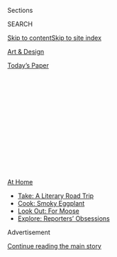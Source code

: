 <div id="app">

<div>

<div>

<div>

<div class="NYTAppHideMasthead css-1q2w90k e1suatyy0">

<div class="section css-ui9rw0 e1suatyy2">

<div class="css-eph4ug er09x8g0">

<div class="css-6n7j50">

</div>

<span class="css-1dv1kvn">Sections</span>

<div class="css-10488qs">

<span class="css-1dv1kvn">SEARCH</span>

</div>

[Skip to content](#site-content)[Skip to site index](#site-index)

</div>

<div id="masthead-section-label" class="css-1wr3we4 eaxe0e00">

[Art &
Design](https://www.nytimes.com/section/arts/design)

</div>

<div class="css-10698na e1huz5gh0">

</div>

</div>

<div id="masthead-bar-one" class="section hasLinks css-15hmgas e1csuq9d3">

<div class="css-uqyvli e1csuq9d0">

</div>

<div class="css-1uqjmks e1csuq9d1">

</div>

<div class="css-9e9ivx">

[](https://myaccount.nytimes.com/auth/login?response_type=cookie&client_id=vi)

</div>

<div class="css-1bvtpon e1csuq9d2">

[Today’s
Paper](https://www.nytimes.com/section/todayspaper)

</div>

</div>

</div>

</div>

<div data-aria-hidden="false">

<div id="site-content" data-role="main">

<div>

<div class="css-1aor85t" style="opacity:0.000000001;z-index:-1;visibility:hidden">

<div class="css-1hqnpie">

<div class="css-epjblv">

<span class="css-17xtcya">[Art &
Design](/section/arts/design)</span><span class="css-x15j1o">|</span><span class="css-fwqvlz">Sotheby’s
Reports $2.5 Billion in
Sales</span>

</div>

<div class="css-k008qs">

<div class="css-1iwv8en">

<span class="css-18z7m18"></span>

<div>

</div>

</div>

<span class="css-1n6z4y">https://nyti.ms/2XmjQKv</span>

<div class="css-1705lsu">

<div class="css-4xjgmj">

<div class="css-4skfbu" data-role="toolbar" data-aria-label="Social Media Share buttons, Save button, and Comments Panel with current comment count" data-testid="share-tools">

  - 
  - 
  - 
  - 
    
    <div class="css-6n7j50">
    
    </div>

  - 

</div>

</div>

</div>

</div>

</div>

</div>

<div id="NYT_TOP_BANNER_REGION" class="css-13pd83m">

<div>

<div id="maps-athome-menu" class="section interactive-content interactive-size-medium css-1edisqu">

<div class="css-17ih8de interactive-body">

<div class="at-home-nav__innerContainer">

<div class="at-home-nav__title">

[At
Home](https://www.nytimes.com/spotlight/at-home?action=click&pgtype=Article&state=default&region=TOP_BANNER&context=at_home_menu)

</div>

  - [Take: A Literary Road
    Trip](https://www.nytimes.com/2020/07/28/books/time-for-a-literary-road-trip.html?action=click&pgtype=Article&state=default&region=TOP_BANNER&context=at_home_menu)
  - [Cook: Smoky
    Eggplant](https://www.nytimes.com/2020/07/29/magazine/bored-with-your-home-cooking-some-smoky-eggplant-will-fix-that.html?action=click&pgtype=Article&state=default&region=TOP_BANNER&context=at_home_menu)
  - [Look Out: For
    Moose](https://www.nytimes.com/2020/07/27/travel/moose-michigan-isle-royale.html?action=click&pgtype=Article&state=default&region=TOP_BANNER&context=at_home_menu)
  - [Explore: Reporters’
    Obsessions](https://www.nytimes.com/interactive/2020/at-home/even-more-reporters-editors-diaries-lists-recommendations.html?action=click&pgtype=Article&state=default&region=TOP_BANNER&context=at_home_menu)

</div>

</div>

</div>

</div>

</div>

<div id="top-wrapper" class="css-1sy8kpn">

<div id="top-slug" class="css-l9onyx">

Advertisement

</div>

[Continue reading the main
story](#after-top)

<div class="ad top-wrapper" style="text-align:center;height:100%;display:block;min-height:250px">

<div id="top" class="place-ad" data-position="top" data-size-key="top">

</div>

</div>

<div id="after-top">

</div>

</div>

<div>

<div id="sponsor-wrapper" class="css-1hyfx7x">

<div id="sponsor-slug" class="css-19vbshk">

Supported by

</div>

[Continue reading the main
story](#after-sponsor)

<div id="sponsor" class="ad sponsor-wrapper" style="text-align:center;height:100%;display:block">

</div>

<div id="after-sponsor">

</div>

</div>

<div class="css-186x18t">

</div>

<div class="css-1vkm6nb ehdk2mb0">

# Sotheby’s Reports $2.5 Billion in Sales

</div>

The auction house says that figure reflects a “resilient” market amid
the coronavirus. But it represents a 25 percent decrease in auction
sales, analysts say.

<div class="css-79elbk" data-testid="photoviewer-wrapper">

<div class="css-z3e15g" data-testid="photoviewer-wrapper-hidden">

</div>

<div class="css-1a48zt4 ehw59r15" data-testid="photoviewer-children">

![<span class="css-16f3y1r e13ogyst0" data-aria-hidden="true">A Richter
painting at a preview for “Rembrandt to Richter,” a Sotheby’s sale last
week which was technically the first major live offering in London since
the coronavirus
lockdown.</span><span class="css-cnj6d5 e1z0qqy90" itemprop="copyrightHolder"><span class="css-1ly73wi e1tej78p0">Credit...</span><span><span>Dylan
Martinez/Reuters</span></span></span>](https://static01.nyt.com/images/2020/08/03/arts/03sothebys-item1/merlin_174893130_1ccab391-c36b-422c-a050-7fbfd43e0b1e-articleLarge.jpg?quality=75&auto=webp&disable=upscale)

</div>

</div>

<div class="css-18e8msd">

<div class="css-vp77d3 epjyd6m0">

<div class="css-1baulvz">

By <span class="css-1baulvz last-byline" itemprop="name">Scott
Reyburn</span>

</div>

</div>

  - Aug. 3,
    2020

  - 
    
    <div class="css-4xjgmj">
    
    <div class="css-d8bdto" data-role="toolbar" data-aria-label="Social Media Share buttons, Save button, and Comments Panel with current comment count" data-testid="share-tools">
    
      - 
      - 
      - 
      - 
        
        <div class="css-6n7j50">
        
        </div>
    
      - 
    
    </div>
    
    </div>

</div>

</div>

<div class="section meteredContent css-1r7ky0e" name="articleBody" itemprop="articleBody">

<div class="css-1fanzo5 StoryBodyCompanionColumn">

<div class="css-53u6y8">

Sotheby’s, the international auction house bought in 2019 by the
telecommunications magnate [Patrick
Drahi](https://www.nytimes.com/2019/06/17/business/sothebys-patrick-drahi-bidfair.html),
reported Monday that it has sold $2.5 billion of art and collectibles so
far this year.

The figures include more than $285 million from online-only auctions and
$575 million in private sales. “The art and luxury markets have proven
to be incredibly resilient, and demand for quality across categories is
unabated,” Charles F. Stewart, Sotheby’s chief executive, said in the
statement, acknowledging the challenge of selling
[high-end](https://www.nytimes.com/2020/07/10/your-money/auctions-wealth-coronavirus.html)inventory
during the coronavirus pandemic.

As a privately held company — like its rival international auction
houses Christie’s, Phillips and Bonhams — Sotheby’s is under no
obligation to release sales figures. It did not divulge in its official
release **** how these figures compared to the same seven-month period
**** last year, nor what profit or loss the company made.

According to data independently compiled by [Pi-eX](https://pi-ex.co/),
a London-based art market analytics company, Sotheby’s sales from
relatively low-value online-only auctions from January through July were
up 540 percent this year, but [live
auctions](https://www.nytimes.com/2020/05/29/arts/design/sothebys-remote-auctions-coronavirus.html)
of $1.6 billion were down 42 percent, resulting in an overall fall of 25
percent in auction sales. Christie’s equivalent [online and
live](https://www.nytimes.com/2020/07/10/arts/design/christies-auction.html)
sales declined by 53 percent, according to Pi-eX.

</div>

</div>

<div class="css-1fanzo5 StoryBodyCompanionColumn">

<div class="css-53u6y8">

“Auction houses release detailed sales information to remind, at times
like this, buyers and consignors that the art market is open for
business,” said Doug Woodham, a former Christie’s president of the
Americas who is now a managing partner of the New York-based company Art
Fiduciary Advisors. “It’s impressive how Sotheby’s has been able to
scrabble together so many sales. Because they’re owned by a telecoms
magnate, they seemed to innovate faster than their competitors.”

The art market, like so much of the global economy, has been profoundly
affected by the Covid-19 crisis. Numerous art fairs and auctions have
been either canceled or converted to an online-only format. So far this
year, Sotheby’s has held more than 180 online auctions, including the
single-lot sale in May of a pair of Michael Jordan’s [game-worn Nike
sneakers](https://www.nytimes.com/2020/05/18/sports/air-jordan-sneakers-auction-record.html),
which sold for $560,000, more than three times the pre-sale
estimate.

<div class="css-79elbk" data-testid="photoviewer-wrapper">

<div class="css-z3e15g" data-testid="photoviewer-wrapper-hidden">

</div>

<div class="css-1a48zt4 ehw59r15" data-testid="photoviewer-children">

<div class="css-zgakxe erfvjey0">

<span class="css-1ly73wi e1tej78p0">Image</span>

<div class="css-zjzyr8">

<div data-testid="lazyimage-container" style="height:549.0666666666667px">

</div>

</div>

</div>

<span class="css-16f3y1r e13ogyst0" data-aria-hidden="true">Patrick
Drahi, whose BidFair USA acquired Sotheby’s last year in a leveraged
buyout for $3.7
billion.</span><span class="css-cnj6d5 e1z0qqy90" itemprop="copyrightHolder"><span class="css-1ly73wi e1tej78p0">Credit...</span><span>Pool
photo by Ian Langsdon</span></span>

</div>

</div>

“Sotheby’s has been the major innovator in applying digital technologies
into the auction space,” said Daniel Langer, the chief executive of the
luxury strategy consultancy Équité.

In recent years, live evening auctions of high-value Impressionist,
modern and contemporary art have been the prime revenue generators for
international auction houses. Sotheby’s canceled its marquee May evening
sales in New York, which last year grossed $692 million. These were
replaced in June by a new high-tech hybrid “[multicamera global
livestream”](https://www.nytimes.com/2020/06/30/arts/design/sothebys-online-auction.html)
auction that took in $363.2 million.

</div>

</div>

<div class="css-1fanzo5 StoryBodyCompanionColumn">

<div class="css-53u6y8">

“The growth of online sales is impressive, but the key issue for
Sotheby’s as well as the other auction houses is the drop in revenue
from live auctions,” said Christine Bouron, the chief executive of
Pi-eX. “Online sales on average still bring much lower revenue.”

Mr. Drahi’s BidFair USA acquired Sotheby’s last year in a leveraged
buyout for $3.7 billion, [borrowing $1.1
billion](https://www.gazette-drouot.com/article/the-new-sotheby-s-is-coming/11785)
to finance the acquisition. Before the pandemic reduced turnover from
live sales, the 276-year-old auction house had a net [loss of $71.2
million](https://www.sothebys.com/content/dam/sothebys/PDFs/Sothebys-Annual-Report-12.31.2019.pdf)
last year. Mr. Drahi, who has a reputation for cost-cutting, reassured
investors he would reach at least [$66 million in
savings](https://www.bloomberg.com/news/articles/2019-11-01/billionaire-s-light-touch-approach-at-sotheby-s-faces-first-test),
Bloomberg News has reported.

“Every major auction house has huge infrastructure costs associated with
running their business,” said Mr. Woodham, the former Christie’s
executive. “Because so many of these costs are fixed in the short term,
when revenue declines, say 30 percent, profits plummet much more.”

</div>

</div>

</div>

<div>

</div>

<div>

</div>

<div>

</div>

<div>

<div id="bottom-wrapper" class="css-1ede5it">

<div id="bottom-slug" class="css-l9onyx">

Advertisement

</div>

[Continue reading the main
story](#after-bottom)

<div id="bottom" class="ad bottom-wrapper" style="text-align:center;height:100%;display:block;min-height:90px">

</div>

<div id="after-bottom">

</div>

</div>

</div>

</div>

</div>

## Site Index

<div>

</div>

## Site Information Navigation

  - [© <span>2020</span> <span>The New York Times
    Company</span>](https://help.nytimes.com/hc/en-us/articles/115014792127-Copyright-notice)

<!-- end list -->

  - [NYTCo](https://www.nytco.com/)
  - [Contact
    Us](https://help.nytimes.com/hc/en-us/articles/115015385887-Contact-Us)
  - [Work with us](https://www.nytco.com/careers/)
  - [Advertise](https://nytmediakit.com/)
  - [T Brand Studio](http://www.tbrandstudio.com/)
  - [Your Ad
    Choices](https://www.nytimes.com/privacy/cookie-policy#how-do-i-manage-trackers)
  - [Privacy](https://www.nytimes.com/privacy)
  - [Terms of
    Service](https://help.nytimes.com/hc/en-us/articles/115014893428-Terms-of-service)
  - [Terms of
    Sale](https://help.nytimes.com/hc/en-us/articles/115014893968-Terms-of-sale)
  - [Site
    Map](https://spiderbites.nytimes.com)
  - [Help](https://help.nytimes.com/hc/en-us)
  - [Subscriptions](https://www.nytimes.com/subscription?campaignId=37WXW)

</div>

</div>

</div>

</div>
